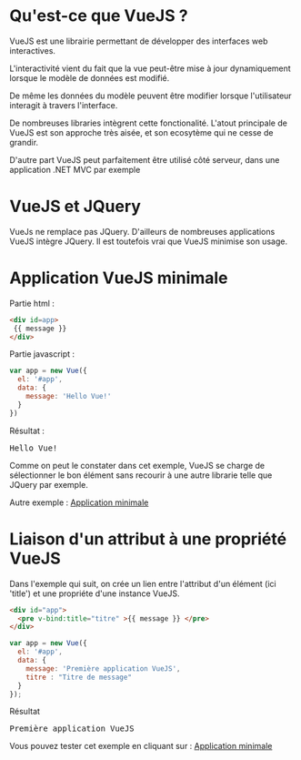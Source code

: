 # Qu'est-ce que VueJS ?

VueJS est une librairie permettant de développer des interfaces web interactives.  

L'interactivité vient du fait que la vue peut-être mise à jour dynamiquement lorsque le modèle de données est modifié.  

De même les données du modèle peuvent être modifier lorsque l'utilisateur interagit à travers l'interface.  

De nombreuses libraries intègrent cette fonctionalité. L'atout principale de VueJS est son approche très aisée, et son ecosytème qui ne cesse de grandir.

D'autre part VueJS peut parfaitement être utilisé côté serveur, dans une application .NET MVC par exemple


# VueJS et JQuery

VueJs ne remplace pas JQuery. D'ailleurs de nombreuses applications VueJS intègre JQuery.  Il est toutefois vrai que VueJS minimise son usage.  


# Application VueJS minimale

Partie html :
```html
<div id=app>
 {{ message }}
</div>
```

Partie javascript :
```javascript
var app = new Vue({
  el: '#app',
  data: {
    message: 'Hello Vue!'
  }
})
```

Résultat :  
<pre>Hello Vue!</pre>

Comme on peut le constater dans cet exemple, VueJS se charge de sélectionner le bon élément sans recourir à une autre librarie telle que JQuery par exemple.

Autre exemple : [Application minimale](http://embed.plnkr.co/3Wai4JuBQ4DmNFRSHh8c/)  

# Liaison d'un attribut à une propriété VueJS

Dans l'exemple qui suit, on crée un lien entre l'attribut d'un élément (ici 'title') et une propriéte d'une instance VueJS.

```html
<div id="app">
  <pre v-bind:title="titre" >{{ message }} </pre>
</div>
```

```javascript
var app = new Vue({
  el: '#app', 
  data: {
    message: 'Première application VueJS',
    titre : "Titre de message"
  } 
}); 

``` 
Résultat
<pre title="Titre de message">Première application VueJS</pre>

Vous pouvez tester cet exemple en cliquant sur : 
[Application minimale](http://embed.plnkr.co/3Wai4JuBQ4DmNFRSHh8c/)


